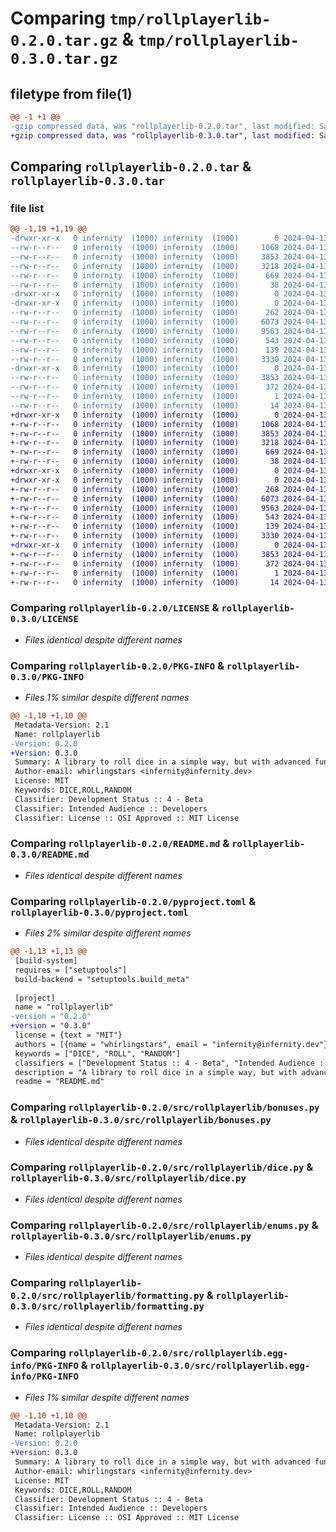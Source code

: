 # Comparing `tmp/rollplayerlib-0.2.0.tar.gz` & `tmp/rollplayerlib-0.3.0.tar.gz`

## filetype from file(1)

```diff
@@ -1 +1 @@
-gzip compressed data, was "rollplayerlib-0.2.0.tar", last modified: Sat Apr 13 18:26:49 2024, max compression
+gzip compressed data, was "rollplayerlib-0.3.0.tar", last modified: Sat Apr 13 18:39:21 2024, max compression
```

## Comparing `rollplayerlib-0.2.0.tar` & `rollplayerlib-0.3.0.tar`

### file list

```diff
@@ -1,19 +1,19 @@
-drwxr-xr-x   0 infernity  (1000) infernity  (1000)        0 2024-04-13 18:26:49.761603 rollplayerlib-0.2.0/
--rw-r--r--   0 infernity  (1000) infernity  (1000)     1068 2024-04-13 17:49:32.000000 rollplayerlib-0.2.0/LICENSE
--rw-r--r--   0 infernity  (1000) infernity  (1000)     3853 2024-04-13 18:26:49.761603 rollplayerlib-0.2.0/PKG-INFO
--rw-r--r--   0 infernity  (1000) infernity  (1000)     3218 2024-04-13 18:25:40.000000 rollplayerlib-0.2.0/README.md
--rw-r--r--   0 infernity  (1000) infernity  (1000)      669 2024-04-13 18:18:11.000000 rollplayerlib-0.2.0/pyproject.toml
--rw-r--r--   0 infernity  (1000) infernity  (1000)       38 2024-04-13 18:26:49.761603 rollplayerlib-0.2.0/setup.cfg
-drwxr-xr-x   0 infernity  (1000) infernity  (1000)        0 2024-04-13 18:26:49.758270 rollplayerlib-0.2.0/src/
-drwxr-xr-x   0 infernity  (1000) infernity  (1000)        0 2024-04-13 18:26:49.758270 rollplayerlib-0.2.0/src/rollplayerlib/
--rw-r--r--   0 infernity  (1000) infernity  (1000)      262 2024-04-13 18:25:55.000000 rollplayerlib-0.2.0/src/rollplayerlib/__init__.py
--rw-r--r--   0 infernity  (1000) infernity  (1000)     6073 2024-04-13 18:05:36.000000 rollplayerlib-0.2.0/src/rollplayerlib/bonuses.py
--rw-r--r--   0 infernity  (1000) infernity  (1000)     9563 2024-04-13 18:17:51.000000 rollplayerlib-0.2.0/src/rollplayerlib/dice.py
--rw-r--r--   0 infernity  (1000) infernity  (1000)      543 2024-04-13 18:15:45.000000 rollplayerlib-0.2.0/src/rollplayerlib/enums.py
--rw-r--r--   0 infernity  (1000) infernity  (1000)      139 2024-04-13 18:00:19.000000 rollplayerlib-0.2.0/src/rollplayerlib/exceptions.py
--rw-r--r--   0 infernity  (1000) infernity  (1000)     3330 2024-04-13 18:09:08.000000 rollplayerlib-0.2.0/src/rollplayerlib/formatting.py
-drwxr-xr-x   0 infernity  (1000) infernity  (1000)        0 2024-04-13 18:26:49.761603 rollplayerlib-0.2.0/src/rollplayerlib.egg-info/
--rw-r--r--   0 infernity  (1000) infernity  (1000)     3853 2024-04-13 18:26:49.000000 rollplayerlib-0.2.0/src/rollplayerlib.egg-info/PKG-INFO
--rw-r--r--   0 infernity  (1000) infernity  (1000)      372 2024-04-13 18:26:49.000000 rollplayerlib-0.2.0/src/rollplayerlib.egg-info/SOURCES.txt
--rw-r--r--   0 infernity  (1000) infernity  (1000)        1 2024-04-13 18:26:49.000000 rollplayerlib-0.2.0/src/rollplayerlib.egg-info/dependency_links.txt
--rw-r--r--   0 infernity  (1000) infernity  (1000)       14 2024-04-13 18:26:49.000000 rollplayerlib-0.2.0/src/rollplayerlib.egg-info/top_level.txt
+drwxr-xr-x   0 infernity  (1000) infernity  (1000)        0 2024-04-13 18:39:21.660485 rollplayerlib-0.3.0/
+-rw-r--r--   0 infernity  (1000) infernity  (1000)     1068 2024-04-13 17:49:32.000000 rollplayerlib-0.3.0/LICENSE
+-rw-r--r--   0 infernity  (1000) infernity  (1000)     3853 2024-04-13 18:39:21.660485 rollplayerlib-0.3.0/PKG-INFO
+-rw-r--r--   0 infernity  (1000) infernity  (1000)     3218 2024-04-13 18:25:40.000000 rollplayerlib-0.3.0/README.md
+-rw-r--r--   0 infernity  (1000) infernity  (1000)      669 2024-04-13 18:39:18.000000 rollplayerlib-0.3.0/pyproject.toml
+-rw-r--r--   0 infernity  (1000) infernity  (1000)       38 2024-04-13 18:39:21.660485 rollplayerlib-0.3.0/setup.cfg
+drwxr-xr-x   0 infernity  (1000) infernity  (1000)        0 2024-04-13 18:39:21.660485 rollplayerlib-0.3.0/src/
+drwxr-xr-x   0 infernity  (1000) infernity  (1000)        0 2024-04-13 18:39:21.660485 rollplayerlib-0.3.0/src/rollplayerlib/
+-rw-r--r--   0 infernity  (1000) infernity  (1000)      268 2024-04-13 18:36:17.000000 rollplayerlib-0.3.0/src/rollplayerlib/__init__.py
+-rw-r--r--   0 infernity  (1000) infernity  (1000)     6073 2024-04-13 18:05:36.000000 rollplayerlib-0.3.0/src/rollplayerlib/bonuses.py
+-rw-r--r--   0 infernity  (1000) infernity  (1000)     9563 2024-04-13 18:17:51.000000 rollplayerlib-0.3.0/src/rollplayerlib/dice.py
+-rw-r--r--   0 infernity  (1000) infernity  (1000)      543 2024-04-13 18:15:45.000000 rollplayerlib-0.3.0/src/rollplayerlib/enums.py
+-rw-r--r--   0 infernity  (1000) infernity  (1000)      139 2024-04-13 18:00:19.000000 rollplayerlib-0.3.0/src/rollplayerlib/exceptions.py
+-rw-r--r--   0 infernity  (1000) infernity  (1000)     3330 2024-04-13 18:09:08.000000 rollplayerlib-0.3.0/src/rollplayerlib/formatting.py
+drwxr-xr-x   0 infernity  (1000) infernity  (1000)        0 2024-04-13 18:39:21.660485 rollplayerlib-0.3.0/src/rollplayerlib.egg-info/
+-rw-r--r--   0 infernity  (1000) infernity  (1000)     3853 2024-04-13 18:39:21.000000 rollplayerlib-0.3.0/src/rollplayerlib.egg-info/PKG-INFO
+-rw-r--r--   0 infernity  (1000) infernity  (1000)      372 2024-04-13 18:39:21.000000 rollplayerlib-0.3.0/src/rollplayerlib.egg-info/SOURCES.txt
+-rw-r--r--   0 infernity  (1000) infernity  (1000)        1 2024-04-13 18:39:21.000000 rollplayerlib-0.3.0/src/rollplayerlib.egg-info/dependency_links.txt
+-rw-r--r--   0 infernity  (1000) infernity  (1000)       14 2024-04-13 18:39:21.000000 rollplayerlib-0.3.0/src/rollplayerlib.egg-info/top_level.txt
```

### Comparing `rollplayerlib-0.2.0/LICENSE` & `rollplayerlib-0.3.0/LICENSE`

 * *Files identical despite different names*

### Comparing `rollplayerlib-0.2.0/PKG-INFO` & `rollplayerlib-0.3.0/PKG-INFO`

 * *Files 1% similar despite different names*

```diff
@@ -1,10 +1,10 @@
 Metadata-Version: 2.1
 Name: rollplayerlib
-Version: 0.2.0
+Version: 0.3.0
 Summary: A library to roll dice in a simple way, but with advanced functionality.
 Author-email: whirlingstars <infernity@infernity.dev>
 License: MIT
 Keywords: DICE,ROLL,RANDOM
 Classifier: Development Status :: 4 - Beta
 Classifier: Intended Audience :: Developers
 Classifier: License :: OSI Approved :: MIT License
```

### Comparing `rollplayerlib-0.2.0/README.md` & `rollplayerlib-0.3.0/README.md`

 * *Files identical despite different names*

### Comparing `rollplayerlib-0.2.0/pyproject.toml` & `rollplayerlib-0.3.0/pyproject.toml`

 * *Files 2% similar despite different names*

```diff
@@ -1,13 +1,13 @@
 [build-system]
 requires = ["setuptools"]
 build-backend = "setuptools.build_meta"
 
 [project]
 name = "rollplayerlib"
-version = "0.2.0"
+version = "0.3.0"
 license = {text = "MIT"}
 authors = [{name = "whirlingstars", email = "infernity@infernity.dev"}]
 keywords = ["DICE", "ROLL", "RANDOM"]
 classifiers = ["Development Status :: 4 - Beta", "Intended Audience :: Developers", "License :: OSI Approved :: MIT License", "Programming Language :: Python :: 3", "Programming Language :: Python :: 3.10", "Programming Language :: Python :: 3.11", "Programming Language :: Python :: 3.12"]
 description = "A library to roll dice in a simple way, but with advanced functionality."
 readme = "README.md"
```

### Comparing `rollplayerlib-0.2.0/src/rollplayerlib/bonuses.py` & `rollplayerlib-0.3.0/src/rollplayerlib/bonuses.py`

 * *Files identical despite different names*

### Comparing `rollplayerlib-0.2.0/src/rollplayerlib/dice.py` & `rollplayerlib-0.3.0/src/rollplayerlib/dice.py`

 * *Files identical despite different names*

### Comparing `rollplayerlib-0.2.0/src/rollplayerlib/enums.py` & `rollplayerlib-0.3.0/src/rollplayerlib/enums.py`

 * *Files identical despite different names*

### Comparing `rollplayerlib-0.2.0/src/rollplayerlib/formatting.py` & `rollplayerlib-0.3.0/src/rollplayerlib/formatting.py`

 * *Files identical despite different names*

### Comparing `rollplayerlib-0.2.0/src/rollplayerlib.egg-info/PKG-INFO` & `rollplayerlib-0.3.0/src/rollplayerlib.egg-info/PKG-INFO`

 * *Files 1% similar despite different names*

```diff
@@ -1,10 +1,10 @@
 Metadata-Version: 2.1
 Name: rollplayerlib
-Version: 0.2.0
+Version: 0.3.0
 Summary: A library to roll dice in a simple way, but with advanced functionality.
 Author-email: whirlingstars <infernity@infernity.dev>
 License: MIT
 Keywords: DICE,ROLL,RANDOM
 Classifier: Development Status :: 4 - Beta
 Classifier: Intended Audience :: Developers
 Classifier: License :: OSI Approved :: MIT License
```

